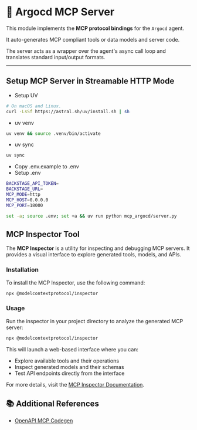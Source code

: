 # 🧠 Argocd MCP Server

This module implements the **MCP protocol bindings** for the `Argocd` agent.

It auto-generates MCP compliant tools or data models and server code.

The server acts as a wrapper over the agent's async call loop and translates standard input/output formats.

---

## Setup MCP Server in Streamable HTTP Mode
- Setup UV

```bash
# On macOS and Linux.
curl -LsSf https://astral.sh/uv/install.sh | sh
```
- uv venv
```bash
uv venv && source .venv/bin/activate
```
- uv sync
```bash
uv sync
```
- Copy .env.example to .env
- Setup .env
```bash
BACKSTAGE_API_TOKEN=
BACKSTAGE_URL=
MCP_MODE=http
MCP_HOST=0.0.0.0
MCP_PORT=18000
```

```bash
set -a; source .env; set +a && uv run python mcp_argocd/server.py
```

## MCP Inspector Tool

The **MCP Inspector** is a utility for inspecting and debugging MCP servers. It provides a visual interface to explore generated tools, models, and APIs.

### Installation

To install the MCP Inspector, use the following command:

```bash
npx @modelcontextprotocol/inspector
```

### Usage

Run the inspector in your project directory to analyze the generated MCP server:

```bash
npx @modelcontextprotocol/inspector
```

This will launch a web-based interface where you can:

- Explore available tools and their operations
- Inspect generated models and their schemas
- Test API endpoints directly from the interface

For more details, visit the [MCP Inspector Documentation](https://modelcontextprotocol.io/legacy/tools/inspector).

## 📚 Additional References

- [OpenAPI MCP Codegen](https://github.com/cnoe-io/openapi-mcp-codegen)